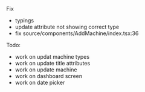 Fix
- typings
- update attribute not showing correct type
- fix source/components/AddMachine/index.tsx:36


Todo:
- work on updat machine types
- work on update title attributes
- work on update machine
- work on dashboard screen
- work on date picker